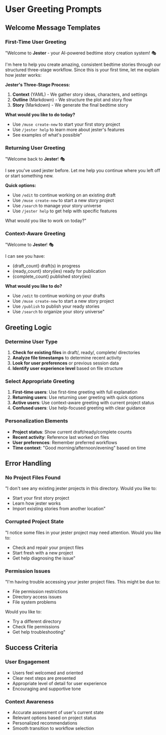 # User Greeting Prompts

## Welcome Message Templates

### First-Time User Greeting
"Welcome to **Jester** - your AI-powered bedtime story creation system! 🎭

I'm here to help you create amazing, consistent bedtime stories through our structured three-stage workflow. Since this is your first time, let me explain how jester works:

**Jester's Three-Stage Process:**
1. **Context** (YAML) - We gather story ideas, characters, and settings
2. **Outline** (Markdown) - We structure the plot and story flow  
3. **Story** (Markdown) - We generate the final bedtime story

**What would you like to do today?**
- Use `/muse create-new` to start your first story project
- Use `/jester help` to learn more about jester's features
- See examples of what's possible"

### Returning User Greeting
"Welcome back to **Jester**! 🎭

I see you've used jester before. Let me help you continue where you left off or start something new.

**Quick options:**
- Use `/edit` to continue working on an existing draft
- Use `/muse create-new` to start a new story project
- Use `/search` to manage your story universe
- Use `/jester help` to get help with specific features

What would you like to work on today?"

### Context-Aware Greeting
"Welcome to **Jester**! 🎭

I can see you have:
- {draft_count} draft(s) in progress
- {ready_count} story(ies) ready for publication
- {complete_count} published story(ies)

**What would you like to do?**
- Use `/edit` to continue working on your drafts
- Use `/muse create-new` to start a new story project
- Use `/publish` to publish your ready stories
- Use `/search` to organize your story universe"

## Greeting Logic

### Determine User Type
1. **Check for existing files** in draft/, ready/, complete/ directories
2. **Analyze file timestamps** to determine recent activity
3. **Look for user preferences** or previous session data
4. **Identify user experience level** based on file structure

### Select Appropriate Greeting
1. **First-time users**: Use first-time greeting with full explanation
2. **Returning users**: Use returning user greeting with quick options
3. **Active users**: Use context-aware greeting with current project status
4. **Confused users**: Use help-focused greeting with clear guidance

### Personalization Elements
- **Project status**: Show current draft/ready/complete counts
- **Recent activity**: Reference last worked on files
- **User preferences**: Remember preferred workflows
- **Time context**: "Good morning/afternoon/evening" based on time

## Error Handling

### No Project Files Found
"I don't see any existing jester projects in this directory. Would you like to:
- Start your first story project
- Learn how jester works
- Import existing stories from another location"

### Corrupted Project State
"I notice some files in your jester project may need attention. Would you like to:
- Check and repair your project files
- Start fresh with a new project
- Get help diagnosing the issue"

### Permission Issues
"I'm having trouble accessing your jester project files. This might be due to:
- File permission restrictions
- Directory access issues
- File system problems

Would you like to:
- Try a different directory
- Check file permissions
- Get help troubleshooting"

## Success Criteria

### User Engagement
- Users feel welcomed and oriented
- Clear next steps are presented
- Appropriate level of detail for user experience
- Encouraging and supportive tone

### Context Awareness
- Accurate assessment of user's current state
- Relevant options based on project status
- Personalized recommendations
- Smooth transition to workflow selection
